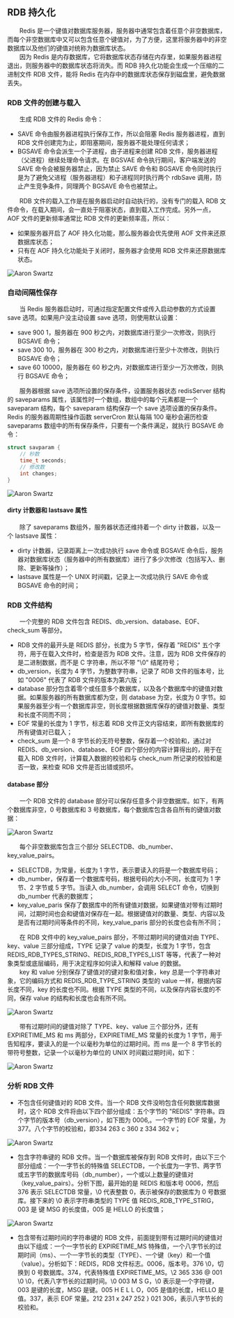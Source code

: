
## RDB 持久化
　　Redis 是一个键值对数据库服务器，服务器中通常包含着任意个非空数据库，而每个非空数据库中又可以包含任意个键值对，为了方便，这里将服务器中的非空数据库以及他们的键值对统称为数据库状态。<br />
　　因为 Redis 是内存数据库，它将数据库状态存储在内存里，如果服务器进程退出，则服务器中的数据库状态将消失。而 RDB 持久化功能会生成一个压缩的二进制文件 RDB 文件，能将 Redis 在内存中的数据库状态保存到磁盘里，避免数据丢失。

### RDB 文件的创建与载入
　　生成 RDB 文件的 Redis 命令：

- SAVE 命令由服务器进程执行保存工作，所以会阻塞 Redis 服务器进程，直到 RDB 文件创建完为止，即阻塞期间，服务器不能处理任何请求；
- BGSAVE 命令会派生一个子进程，由子进程来创建 RDB 文件，服务器进程（父进程）继续处理命令请求。在 BGSVAE 命令执行期间，客户端发送的 SAVE 命令会被服务器禁止，因为禁止 SAVE 命令和 BGSAVE 命令同时执行是为了避免父进程（服务器进程）和子进程同时执行两个 rdbSave 调用，防止产生竞争条件，同理两个 BGSAVE 命令也被禁止。

　　RDB 文件的载入工作是在服务器启动时自动执行的，没有专门的载入 RDB 文件命令，在载入期间，会一直处于阻塞状态，直到载入工作完成。另外一点，AOF 文件的更新频率通常比 RDB 文件的更新频率高，所以：
  
- 如果服务器开启了 AOF 持久化功能，那么服务器会优先使用 AOF 文件来还原数据库状态；
- 只有在 AOF 持久化功能处于关闭时，服务器才会使用 RDB 文件来还原数据库状态。

![Aaron Swartz](https://raw.githubusercontent.com/martin-1992/redis_notebook/master/chapter_10/chapter_10_p1.png)

### 自动间隔性保存
　　当 Redis 服务器启动时，可通过指定配置文件或传入启动参数的方式设置 save 选项。如果用户没主动设置 save 选项，则使用默认设置：
  
- save 900 1，服务器在 900 秒之内，对数据库进行至少一次修改，则执行 BGSAVE 命令；
- save 300 10，服务器在 300 秒之内，对数据库进行至少十次修改，则执行 BGSAVE 命令；
- save 60 10000，服务器在 60 秒之内，对数据库进行至少一万次修改，则执行 BGSAVE 命令；

　　服务器根据 save 选项所设置的保存条件，设置服务器状态 redisServer 结构的 saveparams 属性，该属性时一个数组，数组中的每个元素都是一个 saveparam 结构，每个 saveparam 结构保存一个 save 选项设置的保存条件。Redis 的服务器周期性操作函数 serverCron 默认每隔 100 毫秒会遍历检查 saveparams 数组中的所有保存条件，只要有一个条件满足，就执行 BGSAVE 命令：
  
```c
struct savparam {
    // 秒数
    time_t seconds;
    // 修改数
    int changes;
}
```

![Aaron Swartz](https://raw.githubusercontent.com/martin-1992/redis_notebook/master/chapter_10/chapter_10_p2.png)

#### dirty 计数器和 lastsave 属性
　　除了 saveparams 数组外，服务器状态还维持着一个 dirty 计数器，以及一个 lastsave 属性：
  
- dirty 计数器，记录距离上一次成功执行 save 命令或 BGSAVE 命令后，服务器对数据库状态（服务器中的所有数据库）进行了多少次修改（包括写入、删除、更新等操作）；
- lastsave 属性是一个 UNIX 时间戳，记录上一次成功执行 SAVE 命令或 BGSAVE 命令的时间；

### RDB 文件结构
　　一个完整的 RDB 文件包含 REDIS、db_version、database、EOF、check_sum 等部分。

- RDB 文件的最开头是 REDIS 部分，长度为 5 字节，保存着 "REDIS" 五个字符，用于在载入文件时，检查是否为 RDB 文件。注意，因为 RDB 文件保存的是二进制数据，而不是 C 字符串，所以不带 "\0" 结尾符号；
- db_version，长度为 4 字节，为整数字符串，记录了 RDB 文件的版本号，比如 "0006" 代表了 RDB 文件的版本为第六版；
- database 部分包含着零个或任意多个数据库，以及各个数据库中的键值对数据。如果服务器的所有数据库都为空，则 database 为空，长度为 0 字节。如果服务器至少有一个数据库非空，则长度根据数据库保存的键值对数量、类型和长度不同而不同；
- EOF 常量的长度为 1 字节，标志着 RDB 文件正文内容结束，即所有数据库的所有键值对已载入；
- check_sum 是一个 8 字节长的无符号整数，保存着一个校验和，通过对 REDIS、db_version、database、EOF 四个部分的内容计算得出的，用于在载入 RDB 文件时，计算载入数据的校验和与 check_num 所记录的校验和是否一致，来检查 RDB 文件是否出错或损坏。

#### database 部分
　　一个 RDB 文件的 database 部分可以保存任意多个非空数据库。如下，有两个数据库非空，0 号数据库和 3 号数据库，每个数据库包含各自所有的键值对数据：
  
![Aaron Swartz](https://raw.githubusercontent.com/martin-1992/redis_notebook/master/chapter_10/chapter_10_p3.png)

　　每个非空数据库包含三个部分 SELECTDB、db_number、key_value_pairs。
  
- SELECTDB，为常量，长度为 1 字节，表示要读入的将是一个数据库号码；
- db_number，保存着一个数据库号码，根据号码的大小不同，长度可为 1 字节、2 字节或 5 字节。当读入 db_number，会调用 SELECT 命令，切换到 db_number 代表的数据库；
- key_value_paris 保存了数据库中的所有键值对数据，如果键值对带有过期时间，过期时间也会和键值对保存在一起。根据键值对的数量、类型、内容以及是否有过期时间等条件的不同，key_value_paris 部分的长度也会有所不同；

　　在 RDB 文件中的 key_value_pairs 部分，不带过期时间的键值对由 TYPE、key、value 三部分组成，TYPE 记录了 value 的类型，长度为 1 字节，包含 REDIS_RDB_TYPES_STRING、REDIS_RDB_TYPES_LIST 等等，代表了一种对象类型或底层编码，用于决定程序如何读入和解释 value 的数据。<br />
　　key 和 value 分别保存了键值对的键对象和值对象，key 总是一个字符串对象，它的编码方式和 REDIS_RDB_TYPE_STRING 类型的 value 一样，根据内容长度不同，key 的长度也不同。根据  TYPE 类型的不同，以及保存内容长度的不同，保存 value 的结构和长度也会有所不同。
  
![Aaron Swartz](https://raw.githubusercontent.com/martin-1992/redis_notebook/master/chapter_10/chapter_10_p4.png)

　　带有过期时间的键值对除了 TYPE、key、value 三个部分外，还有 EXPIRETIME_MS 和 ms 两部分，EXPIRETIME_MS 常量的长度为 1 字节，用于告知程序，要读入的是一个以毫秒为单位的过期时间。而 ms 是一个 8 字节长的带符号整数，记录一个以毫秒为单位的 UNIX 时间戳过期时间，如下：
  
![Aaron Swartz](https://raw.githubusercontent.com/martin-1992/redis_notebook/master/chapter_10/chapter_10_p5.png)

### 分析 RDB 文件

- 不包含任何键值对的 RDB 文件。当一个 RDB 文件没哟包含任何数据库数据时，这个 RDB 文件将由以下四个部分组成：五个字节的 "REDIS" 字符串。四个字节的版本号（db_version），如下图为 0006,。一个字节的 EOF 常量，为 377。八个字节的校验和，即334 263 c 360 z 334 362 v；

![Aaron Swartz](https://raw.githubusercontent.com/martin-1992/redis_notebook/master/chapter_10/chapter_10_p6.png)

- 包含字符串键的 RDB 文件。当一个数据库被保存到 RDB 文件时，由以下三个部分组成：一个一字节长的特殊值 SELECTDB，一个长度为一字节、两字节或五字节的数据库号码（db_number），一个或以上数量的键值对（key_value_pairs）。分析下图，最开始的是 REDIS 和版本号 0006，然后 376 表示 SELECTDB 常量，\0 代表整数 0，表示被保存的数据库为 0 号数据库。接下来的 \0 表示字符串类型的 TYPE 值 REDIS_RDB_TYPE_STRIG，003 是 键 MSG 的长度值，005 是 HELLO 的长度值；

![Aaron Swartz](https://raw.githubusercontent.com/martin-1992/redis_notebook/master/chapter_10/chapter_10_p7.png)

- 包含带有过期时间的字符串键的 RDB 文件，前面提到带有过期时间的键值对由以下组成：一个一字节长的 EXPIRETIME_MS 特殊值，一个八字节长的过期时间（ms）、一个一字节长的类型（TYPE）、一个键（key）和一个值（value）。分析如下：REDIS，RDB 文件标志。0006，版本号。376 \0，切换到 0 号数据库。374，代表特殊值 EXPIRETIME_MS。\2 365 336 @ 001 \0 \0，代表八字节长的过期时间。\0 003 M S G，\0 表示是一个字符键，003 是键的长度，MSG 是键。005 H E L L O，005 是值的长度，HELLO 是值。337，表示 EOF 常量。212 231 x 247 252 } 021 306，表示八字节长的校验和。
